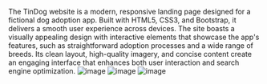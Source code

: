 The TinDog website is a modern, responsive landing page designed for a fictional dog adoption app. Built with HTML5, CSS3, and Bootstrap, it delivers a smooth user experience across devices. The site boasts a visually appealing design with interactive elements that showcase the app's features, such as straightforward adoption processes and a wide range of breeds. Its clean layout, high-quality imagery, and concise content create an engaging interface that enhances both user interaction and search engine optimization.
![image](https://github.com/user-attachments/assets/0d51a0e8-b019-4e88-ade6-33ff864c4dd3)
![image](https://github.com/user-attachments/assets/136a11c7-30b5-41b8-a8a6-6c68f4c7dd26)
![image](https://github.com/user-attachments/assets/b9422ae8-360d-4705-9885-b68030aa6100)

